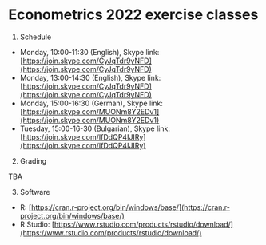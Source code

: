 # Econometrics 2022 exercise classes

1. Schedule

- Monday, 10:00-11:30 (English), Skype link: [https://join.skype.com/CyJqTdr9yNFD](https://join.skype.com/CyJqTdr9yNFD)
- Monday, 13:00-14:30 (English), Skype link: [https://join.skype.com/CyJqTdr9yNFD](https://join.skype.com/CyJqTdr9yNFD)
- Monday, 15:00-16:30 (German), Skype link: [https://join.skype.com/MUONm8Y2EDv1](https://join.skype.com/MUONm8Y2EDv1)
- Tuesday, 15:00-16-30 (Bulgarian), Skype link: [https://join.skype.com/IfDdQP4IJIRy](https://join.skype.com/IfDdQP4IJIRy)

2. Grading

TBA
  
3. Software

- R: [https://cran.r-project.org/bin/windows/base/](https://cran.r-project.org/bin/windows/base/)
- R Studio: [https://www.rstudio.com/products/rstudio/download/](https://www.rstudio.com/products/rstudio/download/)
